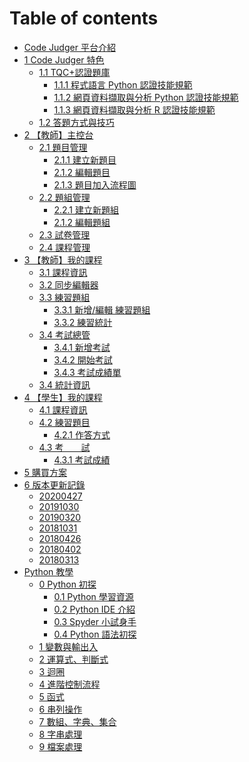 <!--
 * @Description: 修改features-1-2.md的內容
 * @Author: neo chen
 * @Date: 2019-04-19 09:44:54
 * @LastEditTime: 2019-10-30 11:53:00
 * @LastEditors: Neo Chen
 -->

# Table of contents

- [Code Judger 平台介紹](README.md)
- [1 Code Judger 特色](chapter1.md)
  - [1.1 TQC+認證題庫](chapter1/features-1-1.md)
    - [1.1.1 程式語言 Python 認證技能規範](chapter1/features-1-1/PPY3.md)
    - [1.1.2 網頁資料擷取與分析 Python 認證技能規範](chapter1/features-1-1/PWA3.md)
    - [1.1.3 網頁資料擷取與分析 R 認證技能規範](chapter1/features-1-1/RWA3.md)
  - [1.2 答題方式與技巧](chapter1/features-1-2.md)
- [2 【教師】主控台](chapter2.md)
  - [2.1 題目管理](chapter2/console-2-1.md)
    - [2.1.1 建立新題目](chapter2/console-2-1/console-2-1-1.md)
    - [2.1.2 編輯題目](chapter2/console-2-1/console-2-1-2.md)
    - [2.1.3 題目加入流程圖](chapter2/console-2-1/console-2-1-3.md)
  - [2.2 題組管理](chapter2/console-2-2.md)
    - [2.2.1 建立新題組](chapter2/console-2-2/console-2-2-1.md)
    - [2.1.2 編輯題組](chapter2/console-2-2/console-2-2-2.md)
  - [2.3 試卷管理](chapter2/console-2-3.md)
  - [2.4 課程管理](chapter2/console-2-4.md)
- [3 【教師】我的課程](chapter3.md)
  - [3.1 課程資訊](chapter3/class-3-1.md)
  - [3.2 同步編輯器](chapter3/class-3-2.md)
  - [3.3 練習題組](chapter3/class-3-3.md)
    - [3.3.1 新增/編輯 練習題組](chapter3/class-3-3/class-3-3-1.md)
    - [3.3.2 練習統計](chapter3/class-3-3/class-3-3-2.md)
  - [3.4 考試總管](chapter3/class-3-4.md)
    - [3.4.1 新增考試](chapter3/class-3-4/class-3-4-1.md)
    - [3.4.2 開始考試](chapter3/class-3-4/class-3-4-2.md)
    - [3.4.3 考試成績單](chapter3/class-3-4/class-3-4-3.md)
  - [3.4 統計資訊](chapter3/class-3-5.md)
- [4 【學生】我的課程](chapter4.md)
  - [4.1 課程資訊](chapter4/4-1myclass.md)
  - [4.2 練習題目](chapter4/4-2myclass.md)
    - [4.2.1 作答方式](chapter4/4-2myclass/4-2-1myclass.md)
  - [4.3 考　　試](chapter4/4-3myclass.md)
    - [4.3.1 考試成績](chapter4/4-3myclass/4-3-1myclass.md)
- [5 購買方案](chapter5.md)
- [6 版本更新記錄](chapter6.md)
  - [20200427](chapter6/v20200427.md)
  - [20191030](chapter6/v20191030.md)
  - [20190320](chapter6/v20190320.md)
  - [20181031](chapter6/v20181031.md)
  - [20180426](chapter6/v20180426.md)
  - [20180402](chapter6/v20180402.md)
  - [20180313](chapter6/v20180313.md)
- [Python 教學](00/README.md)
  - [0 Python 初探](00/00.md)
    - [0.1 Python 學習資源](00/00-0/00-1.md)
    - [0.2 Python IDE 介紹](00/00-0/00-2.md)
    - [0.3 Spyder 小試身手](00/00-0/00-3.md)
    - [0.4 Python 語法初探](00/00-0/00-4.md)
  - [1 變數與輸出入](https://www.slideshare.net/neochen2701/tqc-python-01)
  - [2 運算式、判斷式](https://www.slideshare.net/neochen2701/tqc-python-02)
  - [3 迴圈](https://www.slideshare.net/neochen2701/tqc-python-03)
  - [4 進階控制流程](https://www.slideshare.net/neochen2701/tqc-python-04)
  - [5 函式](https://www.slideshare.net/neochen2701/tqc-python-05)
  - [6 串列操作](https://www.slideshare.net/neochen2701/tqc-python-06-111271587)
  - [7 數組、字典、集合](https://www.slideshare.net/neochen2701/tqc-python-07)
  - [8 字串處理](https://www.slideshare.net/neochen2701/tqc-python-08)
  - [9 檔案處理](https://www.slideshare.net/neochen2701/tqc-python-09)
